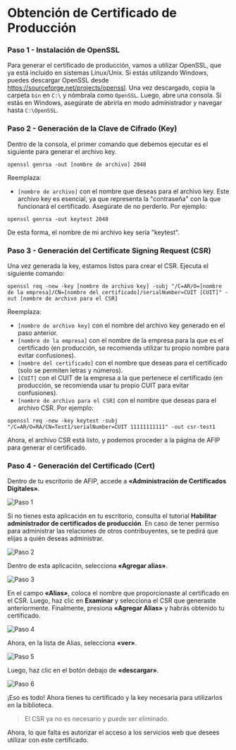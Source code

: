 # Obtención de Certificado de Producción

### Paso 1 - Instalación de OpenSSL
Para generar el certificado de producción, vamos a utilizar OpenSSL, que ya está incluido en sistemas Linux/Unix. Si estás utilizando Windows, puedes descargar OpenSSL desde https://sourceforge.net/projects/openssl. Una vez descargado, copia la carpeta `bin` en `C:\` y nómbrala como `OpenSSL`. Luego, abre una consola. Si estás en Windows, asegúrate de abrirla en modo administrador y navegar hasta `C:\OpenSSL`.

### Paso 2 - Generación de la Clave de Cifrado (Key)
Dentro de la consola, el primer comando que debemos ejecutar es el siguiente para generar el archivo key.
```
openssl genrsa -out [nombre de archivo] 2048
```

Reemplaza:
 - `[nombre de archivo]` con el nombre que deseas para el archivo key. Este archivo key es esencial, ya que representa la "contraseña" con la que funcionará el certificado. Asegúrate de no perderlo. Por ejemplo:
```
openssl genrsa -out keytest 2048
```
De esta forma, el nombre de mi archivo key sería "keytest".

### Paso 3 - Generación del Certificate Signing Request (CSR)
Una vez generada la key, estamos listos para crear el CSR. Ejecuta el siguiente comando:

```
openssl req -new -key [nombre de archivo key] -subj "/C=AR/O=[nombre de la empresa]/CN=[nombre del certificado]/serialNumber=CUIT [CUIT]" -out [nombre de archivo para el CSR]
```

Reemplaza:
 - `[nombre de archivo key]` con el nombre del archivo key generado en el paso anterior.
 - `[nombre de la empresa]` con el nombre de la empresa para la que es el certificado (en producción, se recomienda utilizar tu propio nombre para evitar confusiones).
 - `[nombre del certificado]` con el nombre que deseas para el certificado (solo se permiten letras y números).
 - `[CUIT]` con el CUIT de la empresa a la que pertenece el certificado (en producción, se recomienda usar tu propio CUIT para evitar confusiones).
 - `[nombre de archivo para el CSR]` con el nombre que deseas para el archivo CSR. Por ejemplo:
```
openssl req -new -key keytest -subj "/C=AR/O=RA/CN=Test1/serialNumber=CUIT 11111111111" -out csr-test1
```

Ahora, el archivo CSR está listo, y podemos proceder a la página de AFIP para generar el certificado.

### Paso 4 - Generación del Certificado (Cert)
Dentro de tu escritorio de AFIP, accede a **«Administración de Certificados Digitales»**.

![Paso 1](/tutorial/tutorial_6_1.png)

Si no tienes esta aplicación en tu escritorio, consulta el tutorial **Habilitar administrador de certificados de producción**. En caso de tener permiso para administrar las relaciones de otros contribuyentes, se te pedirá que elijas a quién deseas administrar.

![Paso 2](/tutorial/tutorial_6_2.png)

Dentro de esta aplicación, selecciona **«Agregar alias»**.

![Paso 3](/tutorial/tutorial_6_3.png)

En el campo **«Alias»**, coloca el nombre que proporcionaste al certificado en el CSR. Luego, haz clic en **Examinar** y selecciona el CSR que generaste anteriormente. Finalmente, presiona **«Agregar Alias»** y habrás obtenido tu certificado.

![Paso 4](/tutorial/tutorial_6_4.png)

Ahora, en la lista de Alias, selecciona **«ver»**.

![Paso 5](/tutorial/tutorial_6_5.png)

Luego, haz clic en el botón debajo de **«descargar»**.

![Paso 6](/tutorial/tutorial_6_6.png)

¡Eso es todo! Ahora tienes tu certificado y la key necesaria para utilizarlos en la biblioteca.

> El CSR ya no es necesario y puede ser eliminado. 

Ahora, lo que falta es autorizar el acceso a los servicios web que desees utilizar con este certificado.